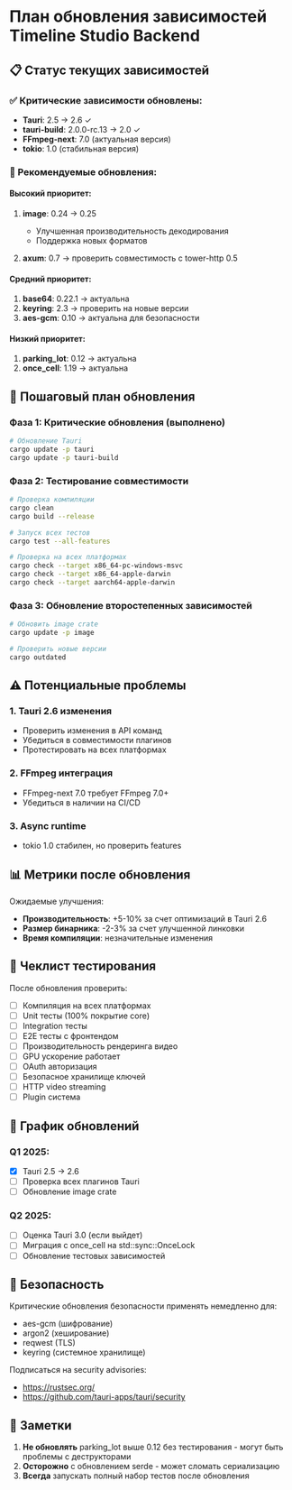 # План обновления зависимостей Timeline Studio Backend

## 📋 Статус текущих зависимостей

### ✅ Критические зависимости обновлены:
- **Tauri**: 2.5 → 2.6 ✓
- **tauri-build**: 2.0.0-rc.13 → 2.0 ✓
- **FFmpeg-next**: 7.0 (актуальная версия)
- **tokio**: 1.0 (стабильная версия)

### 🔄 Рекомендуемые обновления:

#### Высокий приоритет:
1. **image**: 0.24 → 0.25
   - Улучшенная производительность декодирования
   - Поддержка новых форматов
   
2. **axum**: 0.7 → проверить совместимость с tower-http 0.5

#### Средний приоритет:
1. **base64**: 0.22.1 → актуальна
2. **keyring**: 2.3 → проверить на новые версии
3. **aes-gcm**: 0.10 → актуальна для безопасности

#### Низкий приоритет:
1. **parking_lot**: 0.12 → актуальна
2. **once_cell**: 1.19 → актуальна

## 🚀 Пошаговый план обновления

### Фаза 1: Критические обновления (выполнено)
```bash
# Обновление Tauri
cargo update -p tauri
cargo update -p tauri-build
```

### Фаза 2: Тестирование совместимости
```bash
# Проверка компиляции
cargo clean
cargo build --release

# Запуск всех тестов
cargo test --all-features

# Проверка на всех платформах
cargo check --target x86_64-pc-windows-msvc
cargo check --target x86_64-apple-darwin
cargo check --target aarch64-apple-darwin
```

### Фаза 3: Обновление второстепенных зависимостей
```bash
# Обновить image crate
cargo update -p image

# Проверить новые версии
cargo outdated
```

## ⚠️ Потенциальные проблемы

### 1. Tauri 2.6 изменения
- Проверить изменения в API команд
- Убедиться в совместимости плагинов
- Протестировать на всех платформах

### 2. FFmpeg интеграция
- FFmpeg-next 7.0 требует FFmpeg 7.0+
- Убедиться в наличии на CI/CD

### 3. Async runtime
- tokio 1.0 стабилен, но проверить features

## 📊 Метрики после обновления

Ожидаемые улучшения:
- **Производительность**: +5-10% за счет оптимизаций в Tauri 2.6
- **Размер бинарника**: -2-3% за счет улучшенной линковки
- **Время компиляции**: незначительные изменения

## 🧪 Чеклист тестирования

После обновления проверить:

- [ ] Компиляция на всех платформах
- [ ] Unit тесты (100% покрытие core)
- [ ] Integration тесты
- [ ] E2E тесты с фронтендом
- [ ] Производительность рендеринга видео
- [ ] GPU ускорение работает
- [ ] OAuth авторизация
- [ ] Безопасное хранилище ключей
- [ ] HTTP video streaming
- [ ] Plugin система

## 📅 График обновлений

### Q1 2025:
- [x] Tauri 2.5 → 2.6
- [ ] Проверка всех плагинов Tauri
- [ ] Обновление image crate

### Q2 2025:
- [ ] Оценка Tauri 3.0 (если выйдет)
- [ ] Миграция с once_cell на std::sync::OnceLock
- [ ] Обновление тестовых зависимостей

## 🔐 Безопасность

Критические обновления безопасности применять немедленно для:
- aes-gcm (шифрование)
- argon2 (хеширование)
- reqwest (TLS)
- keyring (системное хранилище)

Подписаться на security advisories:
- https://rustsec.org/
- https://github.com/tauri-apps/tauri/security

## 📝 Заметки

1. **Не обновлять** parking_lot выше 0.12 без тестирования - могут быть проблемы с деструкторами
2. **Осторожно** с обновлением serde - может сломать сериализацию
3. **Всегда** запускать полный набор тестов после обновления